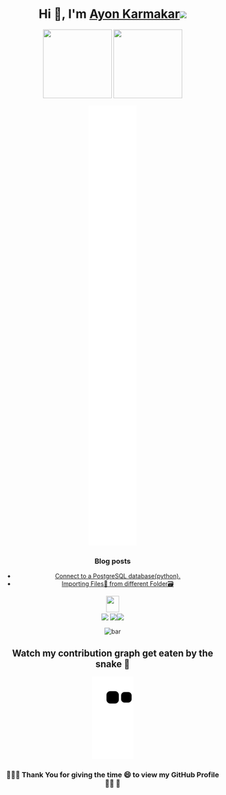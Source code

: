 <!-- [![@ayonssp's Holopin board](https://holopin.io/api/user/board?user=ayonssp)](https://holopin.io/@ayonssp) -->

<h1 align="center">Hi 👋, I'm <a href='https://linktr.ee/AYON_SSP' target="_blank">Ayon Karmakar</a><img src="https://octodex.github.com/images/spidertocat.png" width="30"></h1>

<!-- <h3 align="center">A technocrat who loves to Learn And Develop !</h3> -->

<p align="center"> <img src="https://octodex.github.com/images/daftpunktocat-thomas.gif" height="160px" width="160px"> <img src="https://octodex.github.com/images/daftpunktocat-guy.gif" height="160px" width="160px"> </p>

<p align="center">
    <img src="github-metrics.svg" >
</p>

<div align="center">


### Blog posts
<!-- BLOG-POST-LIST:START -->
- [Connect to a PostgreSQL database&lpar;python&rpar;.](https://dev.to/ayon_ssp/connect-to-a-postgresql-databasepython-4fkd)
- [Importing Files📁 from different Folder🗃️](https://dev.to/ayon_ssp/importing-files-from-different-folder-7c6)
<!-- BLOG-POST-LIST:END -->

<img src = "https://media2.giphy.com/media/QssGEmpkyEOhBCb7e1/giphy.gif?cid=ecf05e47a0n3gi1bfqntqmob8g9aid1oyj2wr3ds3mg700bl&rid=giphy.gif" width = 30px height="38">
</div>



<div align="center">


<img src="https://media.giphy.com/media/qjqUcgIyRjsl2/giphy.gif" width="65" />
<a href="https://visitorbadge.io/status?path=AYON_SSP"><img src="https://api.visitorbadge.io/api/combined?path=AYON_SSP&label=AYON%20(VISITORS)&labelColor=%232ccce4&countColor=%23697689" /></a><img src="https://media.giphy.com/media/qjqUcgIyRjsl2/giphy.gif" width="65" />


![bar](https://spotify-bar.vercel.app/api/now-playing)
## Watch my contribution graph get eaten by the snake 🐍

![snake gif](https://github.com/Ayon-SSP/Ayon-SSP/blob/output/github-contribution-grid-snake.svg)

### 👩‍🚀🚀 Thank You for giving the time 😄 to view my GitHub  Profile 👩‍🚀 🚀


</div>

